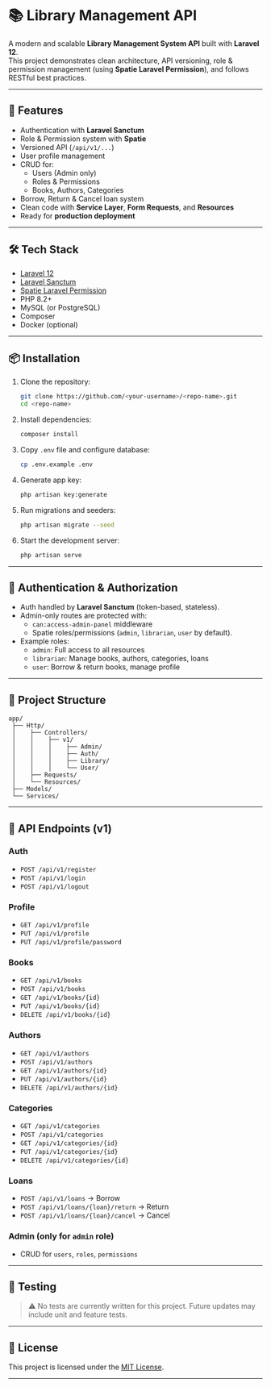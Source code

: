 # 📚 Library Management API

A modern and scalable **Library Management System API** built with **Laravel 12**.  
This project demonstrates clean architecture, API versioning, role & permission management (using **Spatie Laravel Permission**), and follows RESTful best practices.

---

## 🚀 Features

- Authentication with **Laravel Sanctum**
- Role & Permission system with **Spatie**
- Versioned API (`/api/v1/...`)
- User profile management
- CRUD for:
    - Users (Admin only)
    - Roles & Permissions
    - Books, Authors, Categories
- Borrow, Return & Cancel loan system
- Clean code with **Service Layer**, **Form Requests**, and **Resources**
- Ready for **production deployment**

---

## 🛠 Tech Stack

- [Laravel 12](https://laravel.com/)
- [Laravel Sanctum](https://laravel.com/docs/sanctum)
- [Spatie Laravel Permission](https://spatie.be/docs/laravel-permission/v6/introduction)
- PHP 8.2+
- MySQL (or PostgreSQL)
- Composer
- Docker (optional)

---

## 📦 Installation

1. Clone the repository:
   ```bash
   git clone https://github.com/<your-username>/<repo-name>.git
   cd <repo-name>
   ```

2. Install dependencies:
   ```bash
   composer install
   ```

3. Copy `.env` file and configure database:
   ```bash
   cp .env.example .env
   ```

4. Generate app key:
   ```bash
   php artisan key:generate
   ```

5. Run migrations and seeders:
   ```bash
   php artisan migrate --seed
   ```

6. Start the development server:
   ```bash
   php artisan serve
   ```

---

## 🔐 Authentication & Authorization

- Auth handled by **Laravel Sanctum** (token-based, stateless).
- Admin-only routes are protected with:
    - `can:access-admin-panel` middleware
    - Spatie roles/permissions (`admin`, `librarian`, `user` by default).
- Example roles:
    - `admin`: Full access to all resources
    - `librarian`: Manage books, authors, categories, loans
    - `user`: Borrow & return books, manage profile

---

## 📂 Project Structure

```
app/
 ├── Http/
 │    ├── Controllers/
 │    │    ├── v1/
 │    │    │    ├── Admin/
 │    │    │    ├── Auth/
 │    │    │    ├── Library/
 │    │    │    └── User/
 │    ├── Requests/
 │    └── Resources/
 ├── Models/
 └── Services/
```

---

## 📡 API Endpoints (v1)

### Auth
- `POST /api/v1/register`
- `POST /api/v1/login`
- `POST /api/v1/logout`

### Profile
- `GET /api/v1/profile`
- `PUT /api/v1/profile`
- `PUT /api/v1/profile/password`

### Books
- `GET /api/v1/books`
- `POST /api/v1/books`
- `GET /api/v1/books/{id}`
- `PUT /api/v1/books/{id}`
- `DELETE /api/v1/books/{id}`

### Authors
- `GET /api/v1/authors`
- `POST /api/v1/authors`
- `GET /api/v1/authors/{id}`
- `PUT /api/v1/authors/{id}`
- `DELETE /api/v1/authors/{id}`

### Categories
- `GET /api/v1/categories`
- `POST /api/v1/categories`
- `GET /api/v1/categories/{id}`
- `PUT /api/v1/categories/{id}`
- `DELETE /api/v1/categories/{id}`

### Loans
- `POST /api/v1/loans` → Borrow
- `POST /api/v1/loans/{loan}/return` → Return
- `POST /api/v1/loans/{loan}/cancel` → Cancel

### Admin (only for `admin` role)
- CRUD for `users`, `roles`, `permissions`

---

## 🧪 Testing

> ⚠️ No tests are currently written for this project. Future updates may include unit and feature tests.

---

## 📌 License

This project is licensed under the [MIT License](LICENSE).

---
